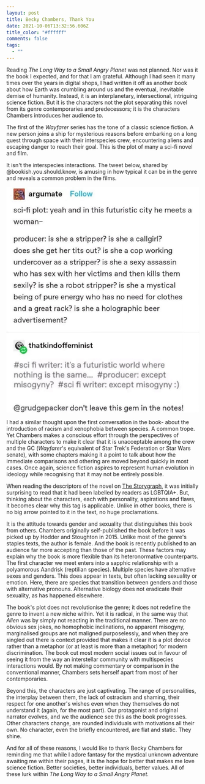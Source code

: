 ```yaml
---
layout: post
title: Becky Chambers, Thank You
date: 2021-10-06T13:32:56.606Z
title_color: "#ffffff"
comments: false
tags:
  - ""
---
```

Reading *The Long Way to a Small Angry Planet* was not planned. Nor was it the book I expected, and for that I am grateful. Although I had seen it many times over the years in digital shops, I had written it off as another book about how Earth was crumbling around us and the eventual, inevitable demise of humanity. Instead, it is an interplanetary, intersectional, intriguing science fiction. But it is the characters not the plot separating this novel from its genre contemporaries and predecessors; it is the characters Chambers introduces her audience to.

The first of the *Wayfarer* series has the tone of a classic science fiction. A new person joins  a ship for mysterious reasons before embarking on a long quest through space with their interspecies crew, encountering aliens and escaping danger to reach their goal. This is the plot of many a sci-fi novel and film. 

It isn't the interspecies interactions. The tweet below, shared by @bookish.you.should.know, is amusing in how typical it can be in the genre and reveals a common problem in the films.

![](../uploads/article11-misogynytweet.jpg)

I had a similar thought upon the first conversation in the book- about the introduction of racism and xenophobia between species. A common trope. Yet Chambers makes a conscious effort through the perspectives of multiple characters to make it clear that it is unacceptable among the crew and the GC (*Wayfarer*'s equivalent of Star Trek's Federation or Star Wars senate), with some chapters making it a point to talk about how the immediate comparisons and othering are moved beyond quickly in most cases. Once again, science fiction aspires to represent human evolution in ideology while recognising that it may not be entirely possible.

When reading the descriptors of the novel on [The Storygraph](https://www.thestorygraph.com/), it was initially surprising to read that it had been labelled by readers as LGBTQIA+. But, thinking about the characters, each with personality, aspirations and flaws, it becomes clear why this tag is applicable. Unlike in other books, there is no big arrow pointed to it in the text, no huge proclamations.

It is the attitude towards gender and sexuality that distinguishes this book from others. Chambers originally self-published the book before it was picked up by Hodder and Stoughton in 2015. Unlike most of the genre's staples texts, the author is female. And the book is recently published to an audience far more accepting than those of the past. These factors may explain why the book is more flexible than its heteronormative counterparts. The first character we meet enters into a sapphic relationship with a polyamorous Aandrisk (reptilian species). Multiple species have alternative sexes and genders. This does appear in texts, but often lacking sexuality or emotion. Here, there are species that transition between genders and those with alternative pronouns. Alternative biology does not eradicate their sexuality, as has happened elsewhere.

The book's plot does not revolutionise the genre; it does not redefine the genre to invent a new niche within. Yet it is radical, in the same way that *Alien* was by simply not reacting in the traditional manner. There are no obvious sex jokes, no homophobic inclinations, no apparent misogyny, marginalised groups are not maligned purposelessly, and when they are singled out there is context provided that makes it clear it is a plot device rather than a metaphor (or at least is more than a metaphor) for modern discrimination. The book cut most modern social issues out in favour of seeing it from the way an interstellar community with multispecies interactions would. By not making commentary or comparison in the conventional manner, Chambers sets herself apart from most of her contemporaries.

Beyond this, the characters are just captivating. The range of personalities, the interplay between them, the lack of ostracism and shaming, their respect for one another's wishes even when they themselves do not understand it (again, for the most part). Our protagonist and original narrator evolves, and we the audience see this as the book progresses. Other characters change, are rounded individuals with motivations all their own. No character, even the briefly encountered, are flat and static. They shine.

And for all of these reasons, I would like to thank Becky Chambers for reminding me that while I adore fantasy for the mystical unknown adventure awaiting me within their pages, it is the hope for better that makes me love science fiction. Better societies, better individuals, better values. All of these lurk within *The Long Way to a Small Angry Planet.*